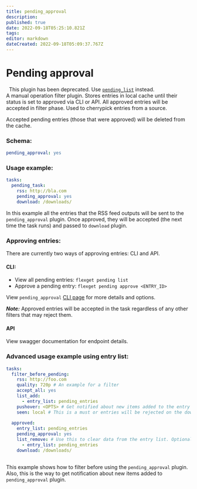 ```yaml
---
title: pending_approval
description: 
published: true
date: 2022-09-18T05:25:10.821Z
tags: 
editor: markdown
dateCreated: 2022-09-18T05:09:37.767Z
---
```


# Pending approval
<div class="alert alert-warning" role="alert">
<span class="glyphicon glyphicon-exclamation-sign"></span>
  &nbsp;
This plugin has been deprecated. Use <a href="/Plugins/List/pending_list"><code>pending_list</code></a> instead.
</div>
A manual operation filter plugin. Stores entries in local cache until their status is set to approved via CLI or API. All approved entries will be accepted in filter phase.  
Used to cherrypick entries from a source.

Accepted pending entries (those that were approved) will be deleted from the cache.

### Schema:
```yaml
pending_approval: yes
```

### Usage example:

```yaml
tasks:
  pending_task:
    rss: http://bla.com
    pending_approval: yes
    download: /downloads/
```
In this example all the entries that the RSS feed outputs will be sent to the `pending_approval` plugin. Once approved, they will be accepted (the next time the task runs) and passed to `download` plugin.

### Approving entries:

There are currently two ways of approving entries: CLI and API.

####  CLI:
- View all pending entries: `flexget pending list`  
- Approve a pending entry: `flexget pending approve <ENTRY_ID>`  

View `pending_approval` [CLI page](/CLI/pending_approval) for more details and options.

*****Note:***** Approved entries will be accepted in the task regardless of any other filters that may reject them.

#### API

View swagger documentation for endpoint details.

### Advanced usage example using entry list:
```yaml
tasks:
  filter_before_pending:
    rss: http://foo.com
    quality: 720p # An example for a filter
    accept_all: yes
    list_add:
      - entry_list: pending_entries
    pushover: <OPTS> # Get notified about new items added to the entry list
    seen: local # This is a must or entries will be rejected on the download task
  
  approved:
    entry_list: pending_entries
    pending_approval: yes
    list_remove: # Use this to clear data from the entry list. Optional
      - entry_list: pending_entries
    download: /downloads/
      
```
This example shows how to filter before using the `pending_approval` plugin. Also, this is the way to get notification about new items added to `pending_approval` plugin.
  
  




